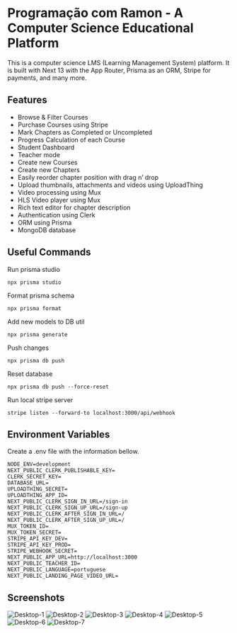 # Programação com Ramon - A Computer Science Educational Platform

This is a computer science LMS (Learning Management System) platform. It is built with Next 13 with the App Router, Prisma as an ORM, Stripe for payments, and many more.

## Features

- Browse & Filter Courses
- Purchase Courses using Stripe
- Mark Chapters as Completed or Uncompleted
- Progress Calculation of each Course
- Student Dashboard
- Teacher mode
- Create new Courses
- Create new Chapters
- Easily reorder chapter position with drag n’ drop
- Upload thumbnails, attachments and videos using UploadThing
- Video processing using Mux
- HLS Video player using Mux
- Rich text editor for chapter description
- Authentication using Clerk
- ORM using Prisma
- MongoDB database

## Useful Commands

Run prisma studio

```
npx prisma studio
```

Format prisma schema

```
npx prisma format
```

Add new models to DB util

```
npx prisma generate
```

Push changes

```
npx prisma db push
```

Reset database

```
npx prisma db push --force-reset
```

Run local stripe server

```
stripe listen --forward-to localhost:3000/api/webhook
```

## Environment Variables

Create a .env file with the information bellow.

```
NODE_ENV=development
NEXT_PUBLIC_CLERK_PUBLISHABLE_KEY=
CLERK_SECRET_KEY=
DATABASE_URL=
UPLOADTHING_SECRET=
UPLOADTHING_APP_ID=
NEXT_PUBLIC_CLERK_SIGN_IN_URL=/sign-in
NEXT_PUBLIC_CLERK_SIGN_UP_URL=/sign-up
NEXT_PUBLIC_CLERK_AFTER_SIGN_IN_URL=/
NEXT_PUBLIC_CLERK_AFTER_SIGN_UP_URL=/
MUX_TOKEN_ID=
MUX_TOKEN_SECRET=
STRIPE_API_KEY_DEV=
STRIPE_API_KEY_PROD=
STRIPE_WEBHOOK_SECRET=
NEXT_PUBLIC_APP_URL=http://localhost:3000
NEXT_PUBLIC_TEACHER_ID=
NEXT_PUBLIC_LANGUAGE=portuguese
NEXT_PUBLIC_LANDING_PAGE_VIDEO_URL=
```

## Screenshots

![Desktop-1](https://github.com/ramonfrombr/programacaocomramon/blob/main/screenshots/screenshot01.png)
![Desktop-2](https://github.com/ramonfrombr/programacaocomramon/blob/main/screenshots/screenshot02.png)
![Desktop-3](https://github.com/ramonfrombr/programacaocomramon/blob/main/screenshots/screenshot03.png)
![Desktop-4](https://github.com/ramonfrombr/programacaocomramon/blob/main/screenshots/screenshot04.png)
![Desktop-5](https://github.com/ramonfrombr/programacaocomramon/blob/main/screenshots/screenshot05.png)
![Desktop-6](https://github.com/ramonfrombr/programacaocomramon/blob/main/screenshots/screenshot06.png)
![Desktop-7](https://github.com/ramonfrombr/programacaocomramon/blob/main/screenshots/screenshot07.png)
